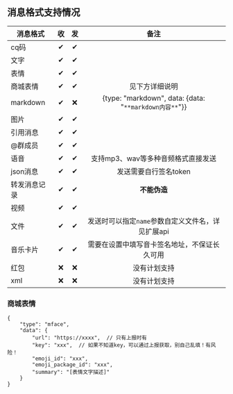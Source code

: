 ## 消息格式支持情况
| 消息格式     | 收 | 发 |                          备注                          |
|----------|:-:|:-:|:----------------------------------------------------:|
| cq码      | ✔ | ✔ |                                                      |
| 文字       | ✔ | ✔ |                                                      |
| 表情       | ✔ | ✔ |                                                      |
| 商城表情     | ✔ | ✔ |                       见下方详细说明                        |
| markdown | ✔ | ❌ | {type: "markdown", data: {data: "`**markdown内容**`"}} |
| 图片       | ✔ | ✔ |                                                      |
| 引用消息     | ✔ | ✔ |                                                      |
| @群成员     | ✔ | ✔ |                                                      |
| 语音       | ✔ | ✔ |                 支持mp3、wav等多种音频格式直接发送                 |
| json消息   | ✔ | ✔ |                    发送需要自行签名token                     |
| 转发消息记录   | ✔ | ✔ |         **不能伪造**          |
| 视频       | ✔ | ✔ |                                                      |
| 文件       | ✔ | ✔ |            发送时可以指定`name`参数自定义文件名，详见扩展api             |
| 音乐卡片     | ✔ | ✔  |                需要在设置中填写音卡签名地址，不保证长久可用                |
| 红包       | ❌ | ❌ |                        没有计划支持                        |
| xml      | ❌ | ❌ |                        没有计划支持                        |

### 商城表情
```json5
{
    "type": "mface",
    "data": {
        "url": "https://xxxx",  // 只有上报时有
        "key": "xxx",  // 如果不知道key，可以通过上报获取，别自己乱填！有风险！
        "emoji_id": "xxx",
        "emoji_package_id": "xxx",
        "summary": "[表情文字描述]"
    }
}
```

